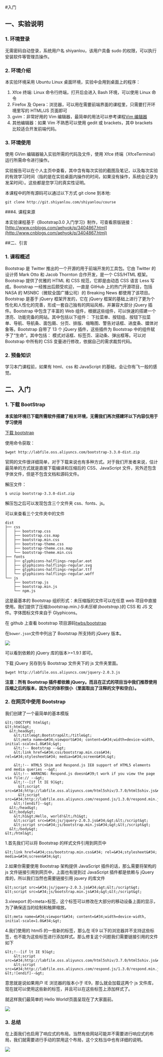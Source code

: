 #入门
## 一、实验说明 

### 1. 环境登录 

无需密码自动登录，系统用户名 shiyanlou，该用户具备 sudo 的权限，可以执行安装软件等管理员操作。 

### 2. 环境介绍

本实验环境采用 Ubuntu Linux 桌面环境，实验中会用到桌面上的程序： 

1. Xfce 终端: Linux 命令行终端，打开后会进入 Bash 环境，可以使用 Linux 命令 
2. Firefox 及 Opera：浏览器，可以用在需要前端界面的课程里，只需要打开环境里写的 HTML/JS 页面即可 
3. gvim：非常好用的 Vim 编辑器，最简单的用法可以参考课程[Vim 编辑器](http://www.shiyanlou.com/courses/2)
4. 其他编辑器：如果 Vim 不熟悉可以使用 gedit 或 brackets，其中 brackets 比较适合开发前端代码。

### 3. 环境使用

使用 GVim 编辑器输入实验所需的代码及文件，使用 Xfce 终端（XfceTerminal）运行所需命令进行操作。


实验报告可以在个人主页中查看，其中含有每次实验的截图及笔记，以及每次实验的有效学习时间（指的是在实验桌面内操作的时间，如果没有操作，系统会记录为发呆时间）。这些都是您学习的真实性证明。

本课程中的所有源码可以通过以下方式 git clone 到本地:
```
git clone http://git.shiyanlou.com/shiyanlou/course
```



###4. 课程来源

本实验课程基于《Bootstrap3.0 入门学习》制作，可查看原版链接：[http://www.cnblogs.com/aehyok/p/3404867.html](http://www.cnblogs.com/aehyok/p/3404867.html)

##二、引言

### 1. 课程概述

Bootstrap 是 Twitter 推出的一个开源的用于前端开发的工具包。它由 Twitter 的设计师 Mark Otto 和 Jacob Thornton 合作开发，是一个 CSS/HTML 框架。Bootstrap 提供了优雅的 HTML 和 CSS 规范，它即是由动态 CSS 语言 Less 写成。Bootstrap 一经推出后颇受欢迎，一直是 GitHub 上的热门开源项目，包括 NASA 的 MSNBC（微软全国广播公司）的 Breaking News 都使用了该项目。Bootstrap 是基于 jQuery 框架开发的，它在 jQuery 框架的基础上进行了更为个性化和人性化的完善，形成一套自己独有的网站风格，并兼容大部分 jQuery 插件。Bootstrap 中包含了丰富的 Web 组件，根据这些组件，可以快速的搭建一个漂亮、功能完备的网站。其中包括以下组件：
下拉菜单、按钮组、按钮下拉菜单、导航、导航条、面包屑、分页、排版、缩略图、警告对话框、进度条、媒体对象等。Bootstrap 自带了 13 个 jQuery 插件，这些插件为 Bootstrap 中的组件赋予了“生命”。其中包括：
模式对话框、标签页、滚动条、弹出框等。可以对 Bootstrap 中所有的 CSS 变量进行修改，依据自己的需求裁剪代码。

### 2. 预备知识

学习本门课程前，如果有 html、css 和 JavaScript 的基础，会让你有飞一般的感觉。

## 二、入门

### 1. 下载 BootStrap
**本实验环境已下载所需软件搭建了相关环境，无需我们再次搭建环以下内容仅用于学习使用**

[下载 bootstrap](http://labfile.oss.aliyuncs.com/bootstrap-3.3.0-dist.zip)

使用命令获取：

```
$wget http://labfile.oss.aliyuncs.com/bootstrap-3.3.0-dist.zip
```

官网的文件很详细简单，对于下载来说也有多种方式。对于我们开发者来说，估计最简单的方式就是直接下载编译和压缩后的 CSS、JavaScript 文件，另外还包含字体文件，但是不包含文档和源码文件。

解压文件：

```
$ unzip bootstrap-3.3.0-dist.zip
```

解压包之后可以发现包含三个文件夹 css、fonts、js。

可以来查看三个文件夹中的文件

```
dist
├── css
│   ├── bootstrap.css
│   ├── bootstrap.css.map
│   ├── bootstrap.min.css
│   ├── bootstrap-theme.css
│   ├── bootstrap-theme.css.map
│   └── bootstrap-theme.min.css
├── fonts
│   ├── glyphicons-halflings-regular.eot
│   ├── glyphicons-halflings-regular.svg
│   ├── glyphicons-halflings-regular.ttf
│   └── glyphicons-halflings-regular.woff
└── js
    ├── bootstrap.js
    ├── bootstrap.min.js
    └── npm.js
```

这是最基本的 Bootstrap 组织形式：未压缩版的文件可以在任意 web 项目中直接使用。我们提供了压缩(bootstrap.min.*)与未压缩 (bootstrap.*)的 CSS 和 JS 文件。字体图标文件来自于 Glyphicons。

在 github 上查看 bootstrap 项目源码[twbs/bootstrap](https://github.com/twbs/bootstrap)

在`bower.json`文件中列出了 Bootstrap 所支持的 jQuery 版本。

 ![](https://dn-anything-about-doc.qbox.me/bootstrap/5.png)

可以看到依赖的 jQuery 库的版本&gt;=1.9.1 即可。

下载 jQuery 另存到与 Bootstrap 文件夹下的 js 文件夹里面。

```
$wget http://labfile.oss.aliyuncs.com/jquery-2.0.3.js
```

**注意：所有 Bootstrap 插件都依赖 jQuery。而且在正式的项目当中我们推荐使用压缩之后的版本，因为它的体积很小（里面取出了注释的文字和空白）。**

### 2. 在网页中使用 Bootstrap

我们创建了一个最简单的基本模版
```
&lt;!DOCTYPE html&gt;
&lt;html&gt;
  &lt;head&gt;
    &lt;title&gt;Bootstrap&lt;/title&gt;
    &lt;meta name=&#34;viewport&#34; content=&#34;width=device-width, initial-scale=1.0&#34;&gt;
    &lt;!-- Bootstrap --&gt;
    &lt;link href=&#34;css/bootstrap.min.css&#34; rel=&#34;stylesheet&#34; media=&#34;screen&#34;&gt;

    &lt;!-- HTML5 Shim and Respond.js IE8 support of HTML5 elements and media queries --&gt;
    &lt;!-- WARNING: Respond.js doesn&#39;t work if you view the page via file:// --&gt;
    &lt;!--[if lt IE 9]&gt;
      &lt;script src=&#34;http://labfile.oss.aliyuncs.com/html5shiv/3.7.0/html5shiv.js&#34;&gt;&lt;/script&gt;
      &lt;script src=&#34;http://labfile.oss.aliyuncs.com/respond.js/1.3.0/respond.min.js&#34;&gt;&lt;/script&gt;
    &lt;![endif]--&gt;
  &lt;/head&gt;
  &lt;body&gt;
    &lt;h1&gt;Hello, world!&lt;/h1&gt;
    &lt;script src=&#34;js/jquery-2.0.3.js&#34;&gt;&lt;/script&gt;
    &lt;script src=&#34;js/bootstrap.min.js&#34;&gt;&lt;/script&gt;
  &lt;/body&gt;
&lt;/html&gt;
```

1.首先我们可以将 Bootstrap 的样式文件引用到网页中 
```
&lt;link href=&#34;css/bootstrap.min.css&#34; rel=&#34;stylesheet&#34; media=&#34;screen&#34;&gt;
```

2.如果你需要使用 Bootstrap 架构提供 JavaScript 插件的话，那么需要将架构的 js 文件链接引用到网页中，上面也有提到过 JavaScript 插件都是依赖与 jQuery 库的，所以我们当然也需要链接引用 jquery 的库文件
```
&lt;script src=&#34;js/jquery-2.0.3.js&#34;&gt;&lt;/script&gt;
&lt;script src=&#34;js/bootstrap.min.js&#34;&gt;&lt;/script&gt;
```

3.viewport 的&lt;meta&gt;标签，这个标签可以修改在大部分的移动设备上面的显示，为了确保适当的绘制和触屏缩放。
```
&lt;meta name=&#34;viewport&#34; content=&#34;width=device-width, initial-scale=1.0&#34;&gt;
```

4.我们使用的 html5 的一些新的标签，那么在 IE9 以下的浏览器并不支持这些标签，也不能为这些标签进行添加样式。那么修复这个问题我们需要链接引用的文件如下
```
&lt;!--[if lt IE 9]&gt;
    &lt;script src=&#34;http://labfile.oss.aliyuncs.com/html5shiv/3.7.0/html5shiv.js&#34;&gt;&lt;/script&gt;
    &lt;script src=&#34;http://labfile.oss.aliyuncs.com/respond.js/1.3.0/respond.min.js&#34;&gt;&lt;/script&gt;
&lt;![endif]--&gt;
```
意思就是说如果用户 IE 浏览器的版本小于 IE9，那么就会加载这两个 js 文件库，现在就可以使用这些新的标签，并且可以在这些标签上添加样式了。

就这样我们最简单的 Hello World!页面呈现在了大家面前。

![](https://dn-anything-about-doc.qbox.me/bootstrap/2.png)

### 3. 总结

在上面我们也启用了响应式的布局。当然有些网站可能并不需要进行响应式的布局，我们就需要进行手动的禁用这个布局，这个文档当中也有详细的说明。

![](https://dn-anything-about-doc.qbox.me/bootstrap/3.png)
